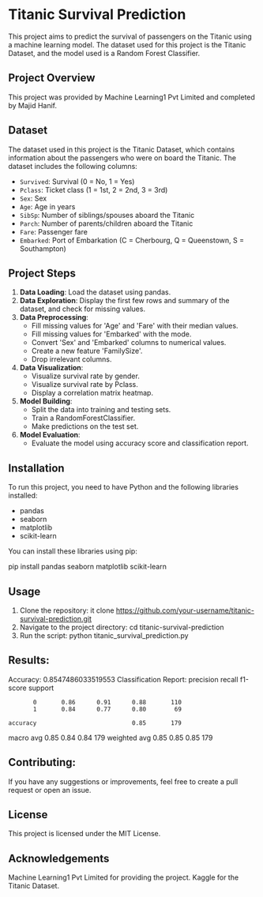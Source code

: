 # Titanic Survival Prediction

This project aims to predict the survival of passengers on the Titanic using a machine learning model. The dataset used for this project is the Titanic Dataset, and the model used is a Random Forest Classifier.

## Project Overview

This project was provided by Machine Learning1 Pvt Limited and completed by Majid Hanif.

## Dataset

The dataset used in this project is the Titanic Dataset, which contains information about the passengers who were on board the Titanic. The dataset includes the following columns:

- `Survived`: Survival (0 = No, 1 = Yes)
- `Pclass`: Ticket class (1 = 1st, 2 = 2nd, 3 = 3rd)
- `Sex`: Sex
- `Age`: Age in years
- `SibSp`: Number of siblings/spouses aboard the Titanic
- `Parch`: Number of parents/children aboard the Titanic
- `Fare`: Passenger fare
- `Embarked`: Port of Embarkation (C = Cherbourg, Q = Queenstown, S = Southampton)

## Project Steps

1. **Data Loading**: Load the dataset using pandas.
2. **Data Exploration**: Display the first few rows and summary of the dataset, and check for missing values.
3. **Data Preprocessing**:
   - Fill missing values for 'Age' and 'Fare' with their median values.
   - Fill missing values for 'Embarked' with the mode.
   - Convert 'Sex' and 'Embarked' columns to numerical values.
   - Create a new feature 'FamilySize'.
   - Drop irrelevant columns.
4. **Data Visualization**:
   - Visualize survival rate by gender.
   - Visualize survival rate by Pclass.
   - Display a correlation matrix heatmap.
5. **Model Building**:
   - Split the data into training and testing sets.
   - Train a RandomForestClassifier.
   - Make predictions on the test set.
6. **Model Evaluation**:
   - Evaluate the model using accuracy score and classification report.

## Installation

To run this project, you need to have Python and the following libraries installed:

- pandas
- seaborn
- matplotlib
- scikit-learn

You can install these libraries using pip:

pip install pandas seaborn matplotlib scikit-learn
## Usage

1. Clone the repository:
    it clone https://github.com/your-username/titanic-survival-prediction.git
2. Navigate to the project directory:
    cd titanic-survival-prediction
3. Run the script:
    python titanic_survival_prediction.py
## Results:
Accuracy: 0.8547486033519553
Classification Report:
              precision    recall  f1-score   support

           0       0.86      0.91      0.88       110
           1       0.84      0.77      0.80        69

    accuracy                           0.85       179
   macro avg       0.85      0.84      0.84       179
weighted avg       0.85      0.85      0.85       179

## Contributing:
If you have any suggestions or improvements, feel free to create a pull request or open an issue.

## License
This project is licensed under the MIT License.

## Acknowledgements
Machine Learning1 Pvt Limited for providing the project.
Kaggle for the Titanic Dataset.
